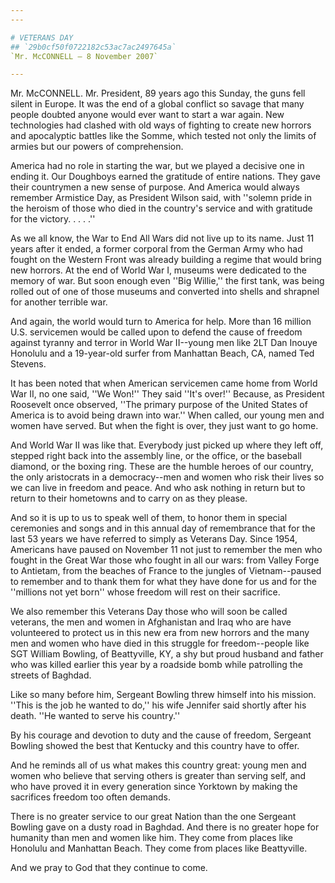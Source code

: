 ```yaml
---
---

# VETERANS DAY
## `29b0cf50f0722182c53ac7ac2497645a`
`Mr. McCONNELL — 8 November 2007`

---
```



Mr. McCONNELL. Mr. President, 89 years ago this Sunday, the guns fell 
silent in Europe. It was the end of a global conflict so savage that 
many people doubted anyone would ever want to start a war again. New 
technologies had clashed with old ways of fighting to create new 
horrors and apocalyptic battles like the Somme, which tested not only 
the limits of armies but our powers of comprehension.

America had no role in starting the war, but we played a decisive one 
in ending it. Our Doughboys earned the gratitude of entire nations. 
They gave their countrymen a new sense of purpose. And America would 
always remember Armistice Day, as President Wilson said, with ''solemn 
pride in the heroism of those who died in the country's service and 
with gratitude for the victory. . . . .''

As we all know, the War to End All Wars did not live up to its name. 
Just 11 years after it ended, a former corporal from the German Army 
who had fought on the Western Front was already building a regime that 
would bring new horrors. At the end of World War I, museums were 
dedicated to the memory of war. But soon enough even ''Big Willie,'' 
the first tank, was being rolled out of one of those museums and 
converted into shells and shrapnel for another terrible war.

And again, the world would turn to America for help. More than 16 
million U.S. servicemen would be called upon to defend the cause of 
freedom against tyranny and terror in World War II--young men like 2LT 
Dan Inouye Honolulu and a 19-year-old surfer from Manhattan Beach, CA, 
named Ted Stevens.

It has been noted that when American servicemen came home from World 
War II, no one said, ''We Won!'' They said ''It's over!'' Because, as 
President Roosevelt once observed, ''The primary purpose of the United 
States of America is to avoid being drawn into war.'' When called, our 
young men and women have served. But when the fight is over, they just 
want to go home.

And World War II was like that. Everybody just picked up where they 
left off, stepped right back into the assembly line, or the office, or 
the baseball diamond, or the boxing ring. These are the humble heroes 
of our country, the only aristocrats in a democracy--men and women who 
risk their lives so we can live in freedom and peace. And who ask 
nothing in return but to return to their hometowns and to carry on as 
they please.

And so it is up to us to speak well of them, to honor them in special 
ceremonies and songs and in this annual day of remembrance that for the 
last 53 years we have referred to simply as Veterans Day. Since 1954, 
Americans have paused on November 11 not just to remember the men who 
fought in the Great War those who fought in all our wars: from Valley 
Forge to Antietam, from the beaches of France to the jungles of 
Vietnam--paused to remember and to thank them for what they have done 
for us and for the ''millions not yet born'' whose freedom will rest on 
their sacrifice.

We also remember this Veterans Day those who will soon be called 
veterans, the men and women in Afghanistan and Iraq who are have 
volunteered to protect us in this new era from new horrors and the many 
men and women who have died in this struggle for freedom--people like 
SGT William Bowling, of Beattyville, KY, a shy but proud husband and 
father who was killed earlier this year by a roadside bomb while 
patrolling the streets of Baghdad.

Like so many before him, Sergeant Bowling threw himself into his 
mission. ''This is the job he wanted to do,'' his wife Jennifer said 
shortly after his death. ''He wanted to serve his country.''

By his courage and devotion to duty and the cause of freedom, 
Sergeant Bowling showed the best that Kentucky and this country have to 
offer.


And he reminds all of us what makes this country great: young men and 
women who believe that serving others is greater than serving self, and 
who have proved it in every generation since Yorktown by making the 
sacrifices freedom too often demands.

There is no greater service to our great Nation than the one Sergeant 
Bowling gave on a dusty road in Baghdad. And there is no greater hope 
for humanity than men and women like him. They come from places like 
Honolulu and Manhattan Beach. They come from places like Beattyville.

And we pray to God that they continue to come.
